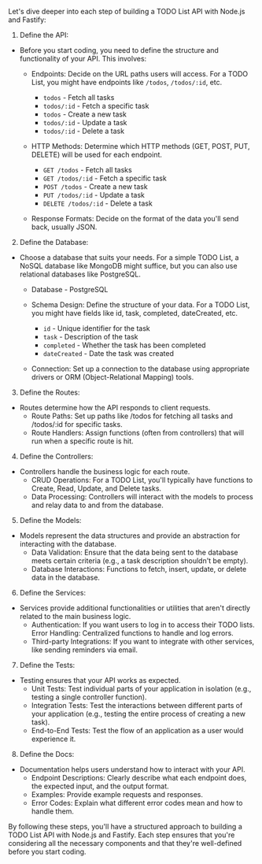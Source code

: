 Let's dive deeper into each step of building a TODO List API with Node.js and Fastify:

1. Define the API:
  - Before you start coding, you need to define the structure and functionality of your API. This involves:
    - Endpoints: Decide on the URL paths users will access. For a TODO List, you might have endpoints like `/todos`, `/todos/:id`, etc.
      - `todos` - Fetch all tasks
      - `todos/:id` - Fetch a specific task 
      - `todos` - Create a new task
      - `todos/:id` - Update a task
      - `todos/:id` - Delete a task

    - HTTP Methods: Determine which HTTP methods (GET, POST, PUT, DELETE) will be used for each endpoint.
      - `GET /todos` - Fetch all tasks
      - `GET /todos/:id` - Fetch a specific task
      - `POST /todos` - Create a new task
      - `PUT /todos/:id` - Update a task
      - `DELETE /todos/:id` - Delete a task

    - Response Formats: Decide on the format of the data you'll send back, usually JSON.

2. Define the Database:
  - Choose a database that suits your needs. For a simple TODO List, a NoSQL database like MongoDB might suffice, but you can also use relational databases like PostgreSQL.
    - Database - PostgreSQL
    - Schema Design: Define the structure of your data. For a TODO List, you might have fields like id, task, completed, dateCreated, etc.
      - `id` - Unique identifier for the task
      - `task` - Description of the task
      - `completed` - Whether the task has been completed
      - `dateCreated` - Date the task was created

    - Connection: Set up a connection to the database using appropriate drivers or ORM (Object-Relational Mapping) tools.
3. Define the Routes:
  - Routes determine how the API responds to client requests.
    - Route Paths: Set up paths like /todos for fetching all tasks and /todos/:id for specific tasks.
    - Route Handlers: Assign functions (often from controllers) that will run when a specific route is hit.
4. Define the Controllers:
  - Controllers handle the business logic for each route.
    - CRUD Operations: For a TODO List, you'll typically have functions to Create, Read, Update, and Delete tasks.
    - Data Processing: Controllers will interact with the models to process and relay data to and from the database.
5. Define the Models:
  - Models represent the data structures and provide an abstraction for interacting with the database.
    - Data Validation: Ensure that the data being sent to the database meets certain criteria (e.g., a task description shouldn't be empty).
    - Database Interactions: Functions to fetch, insert, update, or delete data in the database.
6. Define the Services:
  - Services provide additional functionalities or utilities that aren't directly related to the main business logic.
    - Authentication: If you want users to log in to access their TODO lists.
    Error Handling: Centralized functions to handle and log errors.
    - Third-party Integrations: If you want to integrate with other services, like sending reminders via email.
7. Define the Tests:
  - Testing ensures that your API works as expected.
    - Unit Tests: Test individual parts of your application in isolation (e.g., testing a single controller function).
    - Integration Tests: Test the interactions between different parts of your application (e.g., testing the entire process of creating a new task).
    - End-to-End Tests: Test the flow of an application as a user would experience it.
8. Define the Docs:
  - Documentation helps users understand how to interact with your API.
    - Endpoint Descriptions: Clearly describe what each endpoint does, the expected input, and the output format.
    - Examples: Provide example requests and responses.
    - Error Codes: Explain what different error codes mean and how to handle them.

By following these steps, you'll have a structured approach to building a TODO List API with Node.js and Fastify. Each step ensures that you're considering all the necessary components and that they're well-defined before you start coding.